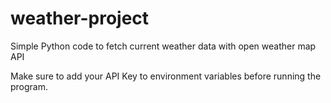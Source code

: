 # weather-project
 Simple Python code to fetch current weather data with open weather map API

Make sure to add your API Key to environment variables before running the program. 
